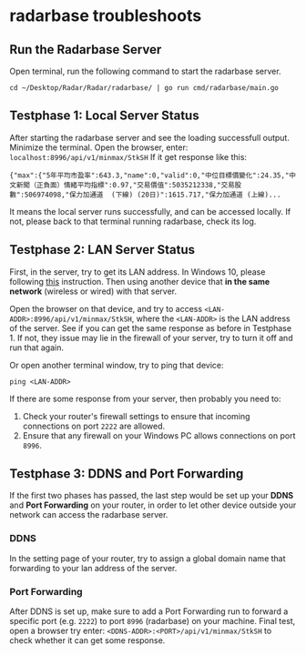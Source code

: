 # radarbase troubleshoots

## Run the Radarbase Server

Open terminal, run the following command to start the radarbase server.

```shell
cd ~/Desktop/Radar/Radar/radarbase/ | go run cmd/radarbase/main.go
```

## Testphase 1: Local Server Status
After starting the radarbase server and see the loading successfull output. Minimize the terminal.
Open the browser, enter: `localhost:8996/api/v1/minmax/StkSH`
If it get response like this:
```
{"max":{"5年平均市盈率":643.3,"name":0,"valid":0,"中位目標價變化":24.35,"中文新聞（正負面）情緒平均指標":0.97,"交易價值":5035212338,"交易股數":506974098,"保力加通道  (下線) (20日)":1615.717,"保力加通道 (上線)...
```
It means the local server runs successfully, and can be accessed locally.
If not, please back to that terminal running radarbase, check its log.

## Testphase 2: LAN Server Status
First, in the server, try to get its LAN address. In Windows 10, please following [this](https://support.microsoft.com/en-us/windows/find-your-ip-address-in-windows-f21a9bbc-c582-55cd-35e0-73431160a1b9#Category=Windows_10) instruction.
Then using another device that **in the same network** (wireless or wired) with that server.

Open the browser on that device, and try to access `<LAN-ADDR>:8996/api/v1/minmax/StkSH`, where the `<LAN-ADDR>` is the LAN address of the server.
See if you can get the same response as before in Testphase 1.
If not, they issue may lie in the firewall of your server, try to turn it off and run that again.

Or open another terminal window, try to ping that device:

```shell
ping <LAN-ADDR>
```

If there are some response from your server, then probably you need to:
1. Check your router's firewall settings to ensure that incoming connections on port `2222` are allowed.
2. Ensure that any firewall on your Windows PC allows connections on port `8996`.

## Testphase 3: DDNS and Port Forwarding
If the first two phases has passed, the last step would be set up your **DDNS** and **Port Forwarding** on your router, in order to let other device outside your network can access the radarbase server.

### DDNS
In the setting page of your router, try to assign a global domain name that forwarding to your lan address of the server.

### Port Forwarding 
After DDNS is set up, make sure to add a Port Forwarding run to forward a specific port (e.g. `2222`) to port `8996` (radarbase) on your machine.
Final test, open a browser try enter: `<DDNS-ADDR>:<PORT>/api/v1/minmax/StkSH` to check whether it can get some response.
